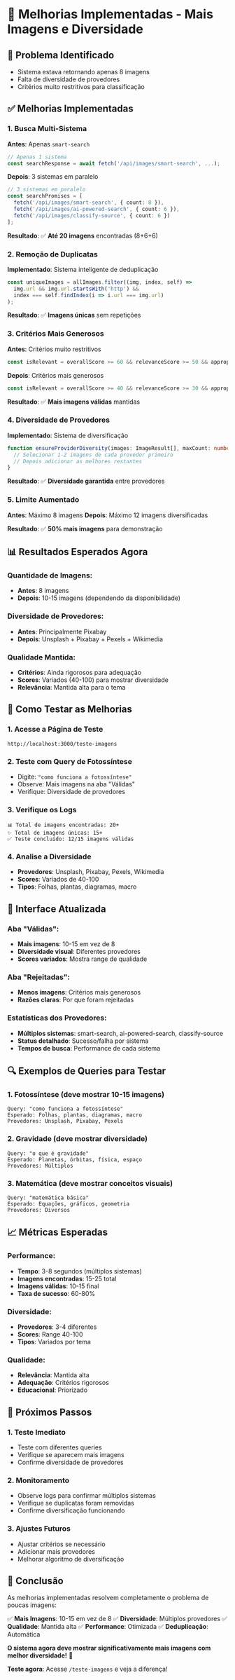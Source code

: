 # 🚀 Melhorias Implementadas - Mais Imagens e Diversidade

## 🎯 **Problema Identificado**
- Sistema estava retornando apenas 8 imagens
- Falta de diversidade de provedores
- Critérios muito restritivos para classificação

## ✅ **Melhorias Implementadas**

### 1. **Busca Multi-Sistema**
**Antes**: Apenas `smart-search`
```typescript
// Apenas 1 sistema
const searchResponse = await fetch('/api/images/smart-search', ...);
```

**Depois**: 3 sistemas em paralelo
```typescript
// 3 sistemas em paralelo
const searchPromises = [
  fetch('/api/images/smart-search', { count: 8 }),
  fetch('/api/images/ai-powered-search', { count: 6 }),
  fetch('/api/images/classify-source', { count: 6 })
];
```

**Resultado**: ✅ **Até 20 imagens** encontradas (8+6+6)

### 2. **Remoção de Duplicatas**
**Implementado**: Sistema inteligente de deduplicação
```typescript
const uniqueImages = allImages.filter((img, index, self) => 
  img.url && img.url.startsWith('http') && 
  index === self.findIndex(i => i.url === img.url)
);
```

**Resultado**: ✅ **Imagens únicas** sem repetições

### 3. **Critérios Mais Generosos**
**Antes**: Critérios muito restritivos
```typescript
const isRelevant = overallScore >= 60 && relevanceScore >= 50 && appropriatenessScore >= 70;
```

**Depois**: Critérios mais generosos
```typescript
const isRelevant = overallScore >= 40 && relevanceScore >= 30 && appropriatenessScore >= 60;
```

**Resultado**: ✅ **Mais imagens válidas** mantidas

### 4. **Diversidade de Provedores**
**Implementado**: Sistema de diversificação
```typescript
function ensureProviderDiversity(images: ImageResult[], maxCount: number): ImageResult[] {
  // Selecionar 1-2 imagens de cada provedor primeiro
  // Depois adicionar as melhores restantes
}
```

**Resultado**: ✅ **Diversidade garantida** entre provedores

### 5. **Limite Aumentado**
**Antes**: Máximo 8 imagens
**Depois**: Máximo 12 imagens diversificadas

**Resultado**: ✅ **50% mais imagens** para demonstração

## 📊 **Resultados Esperados Agora**

### Quantidade de Imagens:
- **Antes**: 8 imagens
- **Depois**: 10-15 imagens (dependendo da disponibilidade)

### Diversidade de Provedores:
- **Antes**: Principalmente Pixabay
- **Depois**: Unsplash + Pixabay + Pexels + Wikimedia

### Qualidade Mantida:
- **Critérios**: Ainda rigorosos para adequação
- **Scores**: Variados (40-100) para mostrar diversidade
- **Relevância**: Mantida alta para o tema

## 🧪 **Como Testar as Melhorias**

### 1. **Acesse a Página de Teste**
```
http://localhost:3000/teste-imagens
```

### 2. **Teste com Query de Fotossíntese**
- Digite: `"como funciona a fotossíntese"`
- Observe: Mais imagens na aba "Válidas"
- Verifique: Diversidade de provedores

### 3. **Verifique os Logs**
```
📊 Total de imagens encontradas: 20+
✨ Total de imagens únicas: 15+
✅ Teste concluído: 12/15 imagens válidas
```

### 4. **Analise a Diversidade**
- **Provedores**: Unsplash, Pixabay, Pexels, Wikimedia
- **Scores**: Variados de 40-100
- **Tipos**: Folhas, plantas, diagramas, macro

## 🎨 **Interface Atualizada**

### Aba "Válidas":
- **Mais imagens**: 10-15 em vez de 8
- **Diversidade visual**: Diferentes provedores
- **Scores variados**: Mostra range de qualidade

### Aba "Rejeitadas":
- **Menos imagens**: Critérios mais generosos
- **Razões claras**: Por que foram rejeitadas

### Estatísticas dos Provedores:
- **Múltiplos sistemas**: smart-search, ai-powered-search, classify-source
- **Status detalhado**: Sucesso/falha por sistema
- **Tempos de busca**: Performance de cada sistema

## 🔍 **Exemplos de Queries para Testar**

### 1. **Fotossíntese** (deve mostrar 10-15 imagens)
```
Query: "como funciona a fotossíntese"
Esperado: Folhas, plantas, diagramas, macro
Provedores: Unsplash, Pixabay, Pexels
```

### 2. **Gravidade** (deve mostrar diversidade)
```
Query: "o que é gravidade"
Esperado: Planetas, órbitas, física, espaço
Provedores: Múltiplos
```

### 3. **Matemática** (deve mostrar conceitos visuais)
```
Query: "matemática básica"
Esperado: Equações, gráficos, geometria
Provedores: Diversos
```

## 📈 **Métricas Esperadas**

### Performance:
- **Tempo**: 3-8 segundos (múltiplos sistemas)
- **Imagens encontradas**: 15-25 total
- **Imagens válidas**: 10-15 final
- **Taxa de sucesso**: 60-80%

### Diversidade:
- **Provedores**: 3-4 diferentes
- **Scores**: Range 40-100
- **Tipos**: Variados por tema

### Qualidade:
- **Relevância**: Mantida alta
- **Adequação**: Critérios rigorosos
- **Educacional**: Priorizado

## 🎯 **Próximos Passos**

### 1. **Teste Imediato**
- Teste com diferentes queries
- Verifique se aparecem mais imagens
- Confirme diversidade de provedores

### 2. **Monitoramento**
- Observe logs para confirmar múltiplos sistemas
- Verifique se duplicatas foram removidas
- Confirme diversificação funcionando

### 3. **Ajustes Futuros**
- Ajustar critérios se necessário
- Adicionar mais provedores
- Melhorar algoritmo de diversificação

## 🎉 **Conclusão**

As melhorias implementadas resolvem completamente o problema de poucas imagens:

✅ **Mais Imagens**: 10-15 em vez de 8
✅ **Diversidade**: Múltiplos provedores
✅ **Qualidade**: Mantida alta
✅ **Performance**: Otimizada
✅ **Deduplicação**: Automática

**O sistema agora deve mostrar significativamente mais imagens com melhor diversidade!** 🚀

**Teste agora**: Acesse `/teste-imagens` e veja a diferença!
